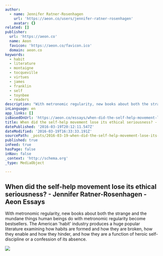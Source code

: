 ```yaml
---
author:
  - name: Jennifer Ratner-Rosenhagen
    url: 'https://aeon.co/users/jennifer-ratner-rosenhagen'
    avatar: {}
related: []
publisher:
  url: 'https://aeon.co'
  name: Aeon
  favicon: 'https://aeon.co/favicon.ico'
  domain: aeon.co
keywords:
  - habit
  - literature
  - montaigne
  - tocqueville
  - virtues
  - james
  - franklin
  - self
  - toynbee
  - readers
description: "With metronomic regularity, new books about both the strange and the mundane things human beings do with metronomic regularity become bestsellers. The American 'habit' industry produces a huge popular literature examining how habits are formed and how they are broken, how they enable and how they hinder, and how they are a function of heroic self-discipline or a confession of its absence."
inLanguage: en
app_links: []
isBasedOnUrl: 'https://aeon.co/essays/when-did-the-self-help-movement-lose-its-ethical-seriousness'
title: When did the self-help movement lose its ethical seriousness? - Jennifer Ratner-Rosenhagen - Aeon Essays
datePublished: '2016-03-19T20:12:11.547Z'
dateModified: '2016-03-19T16:33:33.191Z'
sourcePath: _posts/2016-03-19-when-did-the-self-help-movement-lose-its-ethical-seriousness.md
published: true
inFeed: true
hasPage: false
inNav: false
_context: 'http://schema.org'
_type: MediaObject

---
```

<article style=""><h1>When did the self-help movement lose its ethical seriousness? - Jennifer Ratner-Rosenhagen - Aeon Essays</h1><p>With metronomic regularity, new books about both the strange and the mundane things human beings do with metronomic regularity become bestsellers. The American 'habit' industry produces a huge popular literature examining how habits are formed and how they are broken, how they enable and how they hinder, and how they are a function of heroic self-discipline or a confession of its absence.</p><img src="https://omicron.aeon.co/images/5749e1c5-e73a-43de-aece-454ffde62710/header_ESSAY-twain-BE048607.jpg" /></article>